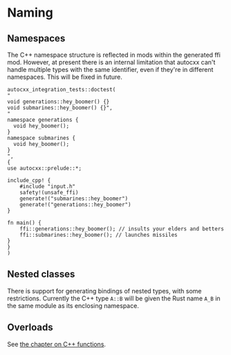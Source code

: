 # Naming

## Namespaces

The C++ namespace structure is reflected in mods within the generated
ffi mod. However, at present there is an internal limitation that
autocxx can't handle multiple types with the same identifier, even
if they're in different namespaces. This will be fixed in future.

```rust,ignore,autocxx,hidecpp
autocxx_integration_tests::doctest(
"
void generations::hey_boomer() {}
void submarines::hey_boomer() {}",
"
namespace generations {
  void hey_boomer();
}
namespace submarines {
  void hey_boomer();
}
",
{
use autocxx::prelude::*;

include_cpp! {
    #include "input.h"
    safety!(unsafe_ffi)
    generate!("submarines::hey_boomer")
    generate!("generations::hey_boomer")
}

fn main() {
    ffi::generations::hey_boomer(); // insults your elders and betters
    ffi::submarines::hey_boomer(); // launches missiles
}
}
)
```

## Nested classes

There is support for generating bindings of nested types, with some
restrictions. Currently the C++ type `A::B` will be given the Rust name
`A_B` in the same module as its enclosing namespace.

## Overloads

See [the chapter on C++ functions](cpp_functions.md).
